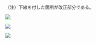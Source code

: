 （注）下線を付した箇所が改正部分である。

![](https://www.nta.go.jp/tmp/71309ea2-5ed7-4980-9c42-31d1de83adcb/images/652691eb1f2d2b0e3c0ce4b3dc04b056d2e32af162232d2e97a08eab7bc45029.jpg)

![](https://www.nta.go.jp/tmp/71309ea2-5ed7-4980-9c42-31d1de83adcb/images/9c95ff30381a1e4dfac5f47f9b6ab7f79b93b82164444a50563fe831caa0f96f.jpg)

![](https://www.nta.go.jp/tmp/71309ea2-5ed7-4980-9c42-31d1de83adcb/images/72912df70be4d10af11e5f72cfaad968eee352cf544183d714f7b6ef599e19eb.jpg)